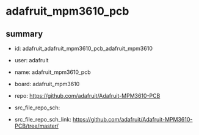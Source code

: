 # adafruit_mpm3610_pcb
 
## summary 
* id: adafruit_adafruit_mpm3610_pcb_adafruit_mpm3610
* user: adafruit
* name: adafruit_mpm3610_pcb
* board: adafruit_mpm3610
* repo: https://github.com/adafruit/Adafruit-MPM3610-PCB



* src_file_repo_sch: 
* src_file_repo_sch_link: https://github.com/adafruit/Adafruit-MPM3610-PCB/tree/master/






